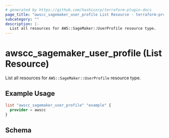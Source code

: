 ```yaml
---
# generated by https://github.com/hashicorp/terraform-plugin-docs
page_title: "awscc_sagemaker_user_profile List Resource - terraform-provider-awscc"
subcategory: ""
description: |-
  List all resources for AWS::SageMaker::UserProfile resource type.
---
```


# awscc_sagemaker_user_profile (List Resource)

List all resources for `AWS::SageMaker::UserProfile` resource type.

## Example Usage

```terraform
list "awscc_sagemaker_user_profile" "example" {
  provider = awscc
}
```

<!-- schema generated by tfplugindocs -->
## Schema
